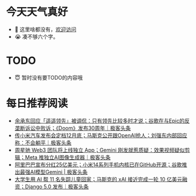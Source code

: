 # 今天天气真好
- 👋 这里啥都没有，[欢迎访问](https://zhangfeng-ola.github.io/)
- 😭 凑不够六个字。
<!---
- 👀 I’m interested in ...
- 🌱 I’m currently learning ...
- 💞️ I’m looking to collaborate on ...
- 📫 How to reach me ...
- 😇 I'm doing something ...

--->

# TODO 
- 😇 暂时没有要TODO的内容哦

<!---
zhangfeng-ola/zhangfeng-ola is a ✨ special ✨ repository because its `README.md` (this file) appears on your GitHub profile.
You can click the Preview link to take a look at your changes.
--->

# 每日推荐阅读
<!-- BLOG-POST-LIST:START -->
- [余承东回应「遥遥领先」被调侃：只有领先比较多时才说；谷歌在与Epic的反垄断诉讼中败诉；《Doom》发布30周年｜极客头条](https://blog.csdn.net/weixin_39786569/article/details/134942082)
- [传小米汽车发布会定档12月底；马斯克公开跟OpenAI抢人；刘强东内部回应称：不会躺平｜极客头条](https://blog.csdn.net/weixin_39786569/article/details/134919560)
- [周星驰 Web3 团队将上线独立 App；Gemini 刚发就惹质疑：效果视频疑似剪辑；Meta 推独立AI图像生成器｜极客头条](https://blog.csdn.net/weixin_39786569/article/details/134870164)
- [阿里巴巴宣布分红25亿美元；小米14系列手机内核已在GitHub开源；谷歌推出最强AI模型Gemini | 极客头条](https://blog.csdn.net/weixin_39786569/article/details/134852753)
- [大学生用 AI 帮 11 名失踪儿童回家；马斯克的 xAI 接近完成一轮 10 亿美元融资；Django 5.0 发布｜极客头条](https://blog.csdn.net/weixin_39786569/article/details/134823936)
<!-- BLOG-POST-LIST:END -->

